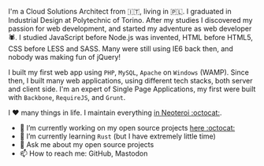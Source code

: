I'm a Cloud Solutions Architect from 🇮🇹, living in 🇵🇱. I graduated in Industrial Design at Polytechnic of Torino. After my studies I discovered my passion for web development, and started my adventure as web developer 🕷️. I studied JavaScript before Node.js was invented, HTML before HTML5, CSS before LESS and SASS. Many were still using IE6 back then, and nobody was making fun of jQuery!

I built my first web app using `PHP`, `MySQL`, `Apache` on `Windows` (WAMP). Since then, I built many web applications, using different tech stacks, both server and client side. I'm an expert of Single Page Applications, my first were built with `Backbone`, `RequireJS`, and `Grunt`. 

I ❤️ many things in life. I maintain everything [in Neoteroi :octocat:](https://github.com/Neoteroi).

- 🔭 I’m currently working on my open source projects [here :octocat:](https://github.com/Neoteroi)
- 🌱 I’m currently learning `Rust` (but I have extremely little time)
- 💬 Ask me about my open source projects
- 📫 How to reach me: GitHub, Mastodon
